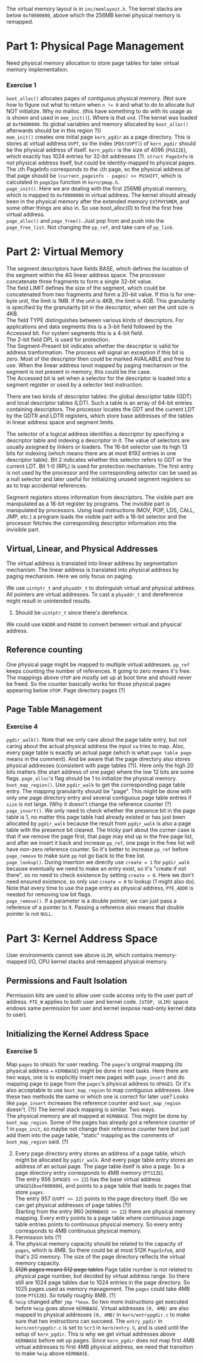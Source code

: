 The virtual memory layout is in `inc/memlayout.h`. The kernel stacks are below `0xf0000000`, above which the 256MB kernel physical memory is remapped.

# Part 1: Physical Page Management
Need physical memory allocation to store page tables for later virtual memory implementation.

### Exercise 1
`boot_alloc()` allocates pages of contiguous physical memory. (Not sure how to figure out what to return when `n != 0` and what to do to allocate but NOT initialize. Why no malloc. (this have something to do with its usage as is shown and used in `mem_init()`). Where is that `end`. (The kernel was loaded at `0xf0000000`. Its global variables and memory allocated by `boot_alloc()` afterwards should be in this region ?))\
`mem_init()` creates one initial page `kern_pgdir` as a page directory. This is stores at virtual address `UVPT`, so the index (`PDX(UVPT)`) of `kern_pgdir` should be the physical address of itself. `kern_pgdir` is the size of 4096 (`PGSIZE`), which exactly has 1024 entries for 32-bit addresses (?). `struct PageInfo` is not physical address itself, but could be identity-mapped to physical pages. The `i`th PageInfo corresponds to the `i`th page, so the physical address of that page should be `(current_pageinfo - pages) << PGSHIFT`, which is calculated in `page2pa` function in `kern/pmap.h`.\
`page_init()`. Here we are dealing with the first 256MB physical memory, which is mapped to `0xf0000000` in virtual address. The kernel should already been in the physical memory after the extended memory `EXTPHYSMEM`, and some other things are also in. So use boot_alloc(0) to find the first free virtual address.\
`page_alloc()` and `page_free()`. Just pop from and push into the `page_free_list`. Not changing the `pp_ref`, and take care of `pp_link`.

# Part 2: Virtual Memory
The segment descriptors have fields BASE, which defines the location of the segment within the 4G linear address space. The processor concatenate three fragments to form a single 32-bit value. \
The field LIMIT defines the size of the segment, which could be concatenated from two fragments and form a 20-bit value. If this is for one-byte unit, the limit is 1MB. If the unit is 4KB, the limit is 4GB. This granularity is specified by the granularity bit in the descriptor, when set the unit size is 4KB. \
The field TYPE distinguishes between various kinds of descriptors. For applications and data segments this is a 3-bit field followed by the Accessed bit. For system segments this is a 4-bit field. \
The 2-bit field DPL is used for protection. \
The Segment-Present bit indicates whether the descriptor is valid for address tranformation. The process will signal an exception if this bit is zero. Most of the descriptor then could be marked AVAILABLE and free to use. When the linear address isnot mapped by paging mechanism or the segment is not present in memory, this could be the case.\
The Accessed bit is set when a selector for the descriptor is loaded into a segment register or used by a selector test instruction.

There are two kinds of descriptor tables: the global descriptor table (GDT) and local descriptor tables (LDT). Such a table is an array of 64-bit entries containing descriptors. The processor locates the GDT and the current LDT by the GDTR and LDTR registers, which store base addresses of the tables in linear address space and segment limits.

The selector of a logical address identifies a descriptor by specifying a descriptor table and indexing a descriptor in it. The value of selectors are usually assigned by linkers or loaders. The 16-bit selector use its high 13 bits for indexing (which means there are at most 8192 entries in one descriptor table). Bit 2 indicates whether this selector refers to GDT or the current LDT. Bit 1-0 (RPL) is used for protection mechanism. The first entry is not used by the processor and the corresponding selector can be used as a null selector and later useful for initializing unused segment registers so as to trap accidental references.

Segment registers stores information from descriptors. The visible part are manipulated as a 16-bit register by programs. The invisible part is manipulated by processors. Using load instructions (MOV, POP, LDS, CALL, JMP, etc.) a program loads the visible part with a 16-bit selector and the processor fetches the corresponding descriptor information into the invisible part.

## Virtual, Linear, and Physical Addresses
The virtual address is translated into linear address by segmentation mechanism. The linear address is translated into physical address by paging mechanism. Here we only focus on paging.

We use `uintptr_t` and `phyaddr_t` to distinguish virtual and physical address. All pointers are virtual addresses. To cast a `phyaddr_t` and dereference might result in unintended results.
1. Should be `uintptr_t` since there's derefence.

We could use `KADDR` and `PADDR` to convert between virtual and physical address. 

## Reference counting
One physical page might be mapped to multiple virtual addresses. `pp_ref` keeps counting the number of references. It going to zero means it's free. The mappings above `UTOP` are mostly set up at boot time and should never be freed. So the counter basically works for those physical pages appearing below `UTOP`. Page directory pages (?)

## Page Table Management
### Exercise 4
`pgdir_walk()`. Note that we only care about the page table entry, but not caring about the actual physical address the input `va` tries to map. Also, every page table is exactly an actual page (which is what `page table page` means in the comment). And be aware that the page directory also stores physical addresses (consistent with page tables (?)). Here only the high 20 bits matters (the start address of one page) where the low 12 bits are some flags. `page_alloc`'s flag should be 1 to initialize the physical memory.\
`boot_map_region()`. Use `pgdir_walk` to get the corresponding page table entry. The mapping granularity should be "page". This might be done with only one page directory entry and several contiguous page table entries if `size` is not large. (Why it doesn't change the reference counter (?)\
`page_insert()`. We only need to check whether the presence bit in the page table is 1, no matter this page table had already existed or has just been allocated by `pgdir_walk` because the result from `pgdir_walk` is also a page table with the presence bit cleared. The tricky part about the corner case is that if we remove the page first, that page may end up in the free page list, and after we insert it back and increase `pp_ref`, one page in the free list will have non-zero reference counter. So it's better to increase `pp_ref` before `page_remove` to make sure `pp` not go back to the free list.\
`page_lookup()`. During insertion we directly use `create = 1` for `pgdir_walk` because eventually we need to make an entry exist, so it's "create if not there", so no need to check existence by setting `create = 0`. Here we don't need ensured existence, so only use `create = 0` to lookup (1 might also do). Note that every time to use the page entry as physical address, `PTE_ADDR` is needed for removing low bit flags.\
`page_remove()`. If a parameter is a double pointer, we can just pass a reference of a pointer to it. Passing a reference also means that double pointer is not `NULL`.

# Part 3: Kernel Address Space
User environments cannot see above `ULIM`, which contains memory-mapped I/O, CPU kernel stacks and remapped physical memory.

## Permissions and Fault Isolation
Permission bits are used to allow user code access only to the user part of address. `PTE_W` applies to both user and kernel code. `[UTOP, ULIM)` space endows same permission for user and kernel (expose read-only kernel data to user).

## Initializing the Kernel Address Space
### Exercise 5
Map `pages` to `UPAGES` for user reading. The `pages`'s original mapping (its physical address + `KERNBASE`) might be done in next tasks. Here there are two ways, one is to explicitly insert new pages with `page_insert` and do mapping page to page from the `pages`'s physical address to `UPAGES`. Or it's also acceptable to use `boot_map_region` to map contiguous addresses. (Are these two methods the same or which one is correct for later use? Looks like `page_insert` increases the reference counter and `boot_map_region` doesn't. (?)) The kernel stack mapping is similar. Two ways. \
The physical memory are all mapped at `KERNBASE`. This might be done by `boot_map_region`. Some of the pages has already got a reference counter of 1 in `page_init`, so maybe not change their reference counter here but just add them into the page table, "static" mapping as the comments of `boot_map_region` said. (?)

2. Every page directory entry stores an address of a page table, which might be allocated by `pgdir_walk`. And every page table entry stores an address of an actual page. The page table itself is also a page. So a page directory entry corresponds to 4MB memory (`PTSIZE`). \
The entry 956 (`UPAGES >> 22`) has the base virtual address `UPAGES`(`0xef000000`), and points to a page table that leads to pages that store `pages`. \
The entry 957 (`UVPT >> 22`) points to the page directory itself. (So we can get physical addresses of page tables (?))\
Starting from the entry 960 (`KERNBASE >> 22`) there are physical memory mapping. Every entry points to a page table where continuous page table entries points to continuous physical memory. So every entry corresponds to 4MB continuous physical memory.
3. Permission bits (?)
4. The physical memory capacity should be related to the capacity of `pages`, which is 4MB. So there could be at most 512K `PageInfo`s, and that's 2G memory. The size of the page directory reflects the virtual memory capacity.
5. ~~512K pages means 512 page tables~~ Page table number is not related to physical page number, but decided by virtual address range. So there still are 1024 page tables due to 1024 entries in the page directory. So 1025 pages used as memory management. The `pages` could take 4MB (one `PTSIZE`). So totally roughly 8MB. (?)
6. `%eip` changed after `jmp *%eax`. So two more instructions get executed before `%eip` goes above `KERNBASE`. Virtual addresses `[0, 4MB)` are also mapped to physical addresses `[0, 4MB)` in `kern/entrypgdir.c` to make sure that two instructions can succeed. The `entry_pgdir` in `kern/entrypgdir.c` is set to `%cr3` in `kern/entry.S`, and is used until the setup of `kern_pgdir`. This is why we get virtual addresses above `KERNBASE` before set up pages. Since `kern_pgdir` does not map first 4MB virtual addresses to first 4MB physical address, we need that transition to make `%eip` above `KERNBASE`.